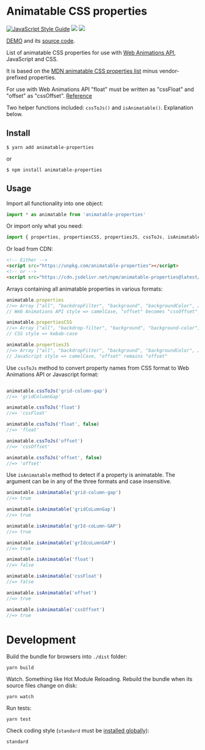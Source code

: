 # Animatable CSS properties

[![JavaScript Style Guide](https://img.shields.io/badge/code_style-standard-brightgreen.svg)](https://standardjs.com)
[![](https://img.shields.io/npm/v/animatable-properties.svg)](https://www.npmjs.com/package/animatable-properties)
[![](https://img.shields.io/bundlephobia/minzip/animatable-properties.svg)](https://bundlephobia.com/result?p=animatable-properties)

[DEMO](https://apasov.github.io/animatable-properties/) and its [source code](https://github.com/apasov/animatable-properties/blob/master/index.html).

List of animatable CSS properties for use with [Web Animations API](https://developer.mozilla.org/en-US/docs/Web/API/Web_Animations_API), JavaScript and CSS.

It is based on the [MDN animatable CSS properties list](https://developer.mozilla.org/en-US/docs/Web/CSS/CSS_animated_properties) minus vendor-prefixed properties.

For use with Web Animations API "float" must be written as "cssFloat" and "offset" as "cssOffset". [Reference](https://developer.mozilla.org/en-US/docs/Web/API/Web_Animations_API/Keyframe_Formats)

Two helper functions included: `cssToJs()` and `isAnimatable()`. Explanation below. 

## Install

```shell script
$ yarn add animatable-properties
```
or
```shell script
$ npm install animatable-properties
```


## Usage

Import all functionality into one object:

```javascript
import * as animatable from 'animatable-properties'
```

Or import only what you need:
```javascript
import { properties, propertiesCSS, propertiesJS, cssToJs, isAnimatable } from 'animatable-properties'
```

Or load from CDN:
```html
<!-- Either -->
<script src="https://unpkg.com/animatable-properties"></script>
<!-- or -->
<script src="https://cdn.jsdelivr.net/npm/animatable-properties@latest/dist/animatable.js"></script>
```
Arrays containing all animatable properties in various formats:
```javascript
animatable.properties
//=> Array ["all", "backdropFilter", "background", "backgroundColor", …]
// Web Animations API style => camelCase, "offset" becomes "cssOffset"

animatable.propertiesCSS
//=> Array ["all", "backdrop-filter", "background", "background-color", …]
// CSS style => kebab-case

animatable.propertiesJS
//=> Array ["all", "backdropFilter", "background", "backgroundColor", …]
// JavaScript style => camelCase, "offset" remains "offset"
```
Use `cssToJs` method to convert property names from CSS format to Web Animations API or Javascript format: 
```javascript

animatable.cssToJs('grid-column-gap')
//=> 'gridColumnGap'

animatable.cssToJs('float')
//=> 'cssFloat'

animatable.cssToJs('float', false)
//=> 'float'

animatable.cssToJs('offset')
//=> 'cssOffset'

animatable.cssToJs('offset', false)
//=> 'offset'
```
Use `isAnimatable` method to detect if a property is animatable.
The argument can be in any of the three formats and case insensitive.
```javascript
animatable.isAnimatable('grid-column-gap')
//=> true

animatable.isAnimatable('gridCoLumnGap')
//=> true

animatable.isAnimatable('grId-coLumn-GAP')
//=> true

animatable.isAnimatable('grIdcoLumnGAP')
//=> true

animatable.isAnimatable('float')
//=> false

animatable.isAnimatable('cssFloat')
//=> false

animatable.isAnimatable('offset')
//=> true

animatable.isAnimatable('cssOffset')
//=> true
```
# Development

Build the bundle for browsers into `./dist` folder:
```shell script
yarn build
```

Watch. Something like Hot Module Reloading. Rebuild the bundle when its source files change on disk:
```shell script
yarn watch
```

Run tests:
```shell script
yarn test
```

Check coding style (`standard` must be [installed globally](https://github.com/standard/standard#install)):
```shell script
standard
```
